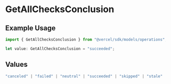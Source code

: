 # GetAllChecksConclusion

## Example Usage

```typescript
import { GetAllChecksConclusion } from "@vercel/sdk/models/operations";

let value: GetAllChecksConclusion = "succeeded";
```

## Values

```typescript
"canceled" | "failed" | "neutral" | "succeeded" | "skipped" | "stale"
```